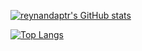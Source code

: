 [![reynandaptr's GitHub stats](https://github-readme-stats.vercel.app/api?username=reynandaptr&show_icons=true&hide_title=false&show_owner=false&theme=dark&count_private=true&include_all_commits=true)](https://github.com/reynandaptr/reynandaptr)

[![Top Langs](https://github-readme-stats.vercel.app/api/top-langs/?username=reynandaptr&langs_count=10&layout=compact)](https://github.com/reynandaptr/reynandaptr)
<br />
